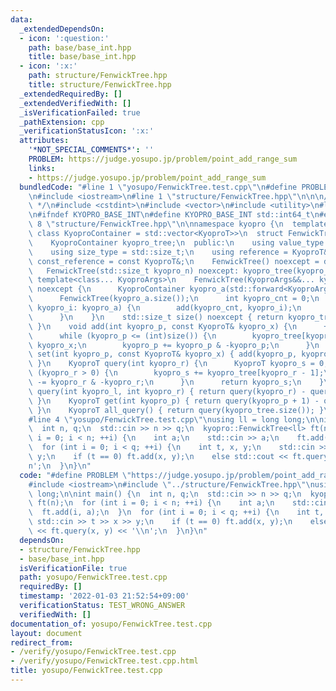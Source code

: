 ```yaml
---
data:
  _extendedDependsOn:
  - icon: ':question:'
    path: base/base_int.hpp
    title: base/base_int.hpp
  - icon: ':x:'
    path: structure/FenwickTree.hpp
    title: structure/FenwickTree.hpp
  _extendedRequiredBy: []
  _extendedVerifiedWith: []
  _isVerificationFailed: true
  _pathExtension: cpp
  _verificationStatusIcon: ':x:'
  attributes:
    '*NOT_SPECIAL_COMMENTS*': ''
    PROBLEM: https://judge.yosupo.jp/problem/point_add_range_sum
    links:
    - https://judge.yosupo.jp/problem/point_add_range_sum
  bundledCode: "#line 1 \"yosupo/FenwickTree.test.cpp\"\n#define PROBLEM \"https://judge.yosupo.jp/problem/point_add_range_sum\"\
    \n#include <iostream>\n#line 1 \"structure/FenwickTree.hpp\"\n\n\n/* FenwickTree\
    \ */\n#include <cstdint>\n#include <vector>\n#include <utility>\n#line 2 \"base/base_int.hpp\"\
    \n#ifndef KYOPRO_BASE_INT\n#define KYOPRO_BASE_INT std::int64_t\n#endif\n#line\
    \ 8 \"structure/FenwickTree.hpp\"\n\nnamespace kyopro {\n  template<class KyoproT,\
    \ class KyoproContainer = std::vector<KyoproT>>\n  struct FenwickTree {\n  private:\n\
    \    KyoproContainer kyopro_tree;\n  public:\n    using value_type = KyoproT;\n\
    \    using size_type = std::size_t;\n    using reference = KyoproT&;\n    using\
    \ const_reference = const KyoproT&;\n    FenwickTree() noexcept = default;\n \
    \   FenwickTree(std::size_t kyopro_n) noexcept: kyopro_tree(kyopro_n) {}\n   \
    \ template<class... KyoproArgs>\n    FenwickTree(KyoproArgs&&... kyopro_args)\
    \ noexcept {\n      KyoproContainer kyopro_a(std::forward<KyoproArgs>(kyopro_args)...);\n\
    \      FenwickTree(kyopro_a.size());\n      int kyopro_cnt = 0;\n      for (KyoproT&\
    \ kyopro_i: kyopro_a) {\n        add(kyopro_cnt, kyopro_i);\n        ++kyopro_cnt;\n\
    \      }\n    }\n    std::size_t size() noexcept { return kyopro_tree.size();\
    \ }\n    void add(int kyopro_p, const KyoproT& kyopro_x) {\n      ++kyopro_p;\n\
    \      while (kyopro_p <= (int)size()) {\n        kyopro_tree[kyopro_p - 1] +=\
    \ kyopro_x;\n        kyopro_p += kyopro_p & -kyopro_p;\n      }\n    }\n    void\
    \ set(int kyopro_p, const KyoproT& kyopro_x) { add(kyopro_p, kyopro_x - get(kyopro_p));\
    \ }\n    KyoproT query(int kyopro_r) {\n      KyoproT kyopro_s = 0;\n      while\
    \ (kyopro_r > 0) {\n        kyopro_s += kyopro_tree[kyopro_r - 1];\n        kyopro_r\
    \ -= kyopro_r & -kyopro_r;\n      }\n      return kyopro_s;\n    }\n    KyoproT\
    \ query(int kyopro_l, int kyopro_r) { return query(kyopro_r) - query(kyopro_l);\
    \ }\n    KyoproT get(int kyopro_p) { return query(kyopro_p + 1) - query(kyopro_p);\
    \ }\n    KyoproT all_query() { return query(kyopro_tree.size()); }\n  };\n}\n\n\
    #line 4 \"yosupo/FenwickTree.test.cpp\"\nusing ll = long long;\n\nint main() {\n\
    \  int n, q;\n  std::cin >> n >> q;\n  kyopro::FenwickTree<ll> ft(n);\n  for (int\
    \ i = 0; i < n; ++i) {\n    int a;\n    std::cin >> a;\n    ft.add(i, a);\n  }\n\
    \  for (int i = 0; i < q; ++i) {\n    int t, x, y;\n    std::cin >> t >> x >>\
    \ y;\n    if (t == 0) ft.add(x, y);\n    else std::cout << ft.query(x, y) << '\\\
    n';\n  }\n}\n"
  code: "#define PROBLEM \"https://judge.yosupo.jp/problem/point_add_range_sum\"\n\
    #include <iostream>\n#include \"../structure/FenwickTree.hpp\"\nusing ll = long\
    \ long;\n\nint main() {\n  int n, q;\n  std::cin >> n >> q;\n  kyopro::FenwickTree<ll>\
    \ ft(n);\n  for (int i = 0; i < n; ++i) {\n    int a;\n    std::cin >> a;\n  \
    \  ft.add(i, a);\n  }\n  for (int i = 0; i < q; ++i) {\n    int t, x, y;\n   \
    \ std::cin >> t >> x >> y;\n    if (t == 0) ft.add(x, y);\n    else std::cout\
    \ << ft.query(x, y) << '\\n';\n  }\n}\n"
  dependsOn:
  - structure/FenwickTree.hpp
  - base/base_int.hpp
  isVerificationFile: true
  path: yosupo/FenwickTree.test.cpp
  requiredBy: []
  timestamp: '2022-01-03 21:52:54+09:00'
  verificationStatus: TEST_WRONG_ANSWER
  verifiedWith: []
documentation_of: yosupo/FenwickTree.test.cpp
layout: document
redirect_from:
- /verify/yosupo/FenwickTree.test.cpp
- /verify/yosupo/FenwickTree.test.cpp.html
title: yosupo/FenwickTree.test.cpp
---
```

